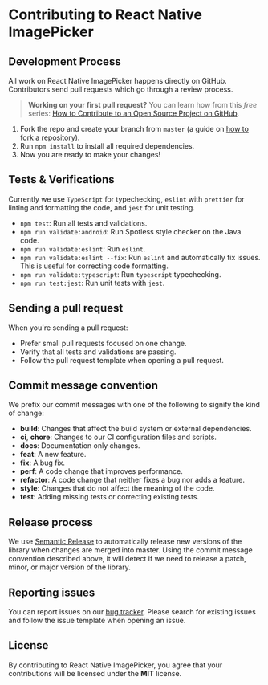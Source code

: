 # Contributing to React Native ImagePicker

## Development Process
All work on React Native ImagePicker happens directly on GitHub. Contributors send pull requests which go through a review process.

> **Working on your first pull request?** You can learn how from this *free* series: [How to Contribute to an Open Source Project on GitHub](https://egghead.io/series/how-to-contribute-to-an-open-source-project-on-github).

1. Fork the repo and create your branch from `master` (a guide on [how to fork a repository](https://help.github.com/articles/fork-a-repo/)).
2. Run `npm install` to install all required dependencies.
3. Now you are ready to make your changes!

## Tests & Verifications
Currently we use `TypeScript` for typechecking, `eslint` with `prettier` for linting and formatting the code, and `jest` for unit testing. 

* `npm test`: Run all tests and validations.
* `npm run validate:android`: Run Spotless style checker on the Java code.
* `npm run validate:eslint`: Run `eslint`.
* `npm run validate:eslint --fix`: Run `eslint` and automatically fix issues. This is useful for correcting code formatting.
* `npm run validate:typescript`: Run `typescript` typechecking.
* `npm run test:jest`: Run unit tests with `jest`.

## Sending a pull request
When you're sending a pull request:

* Prefer small pull requests focused on one change.
* Verify that all tests and validations are passing.
* Follow the pull request template when opening a pull request.

## Commit message convention
We prefix our commit messages with one of the following to signify the kind of change:

* **build**: Changes that affect the build system or external dependencies.
* **ci**, **chore**: Changes to our CI configuration files and scripts.
* **docs**: Documentation only changes.
* **feat**: A new feature.
* **fix**: A bug fix.
* **perf**: A code change that improves performance.
* **refactor**: A code change that neither fixes a bug nor adds a feature.
* **style**: Changes that do not affect the meaning of the code.
* **test**: Adding missing tests or correcting existing tests.

## Release process
We use [Semantic Release](http://semantic-release.org) to automatically release new versions of the library when changes are merged into master. Using the commit message convention described above, it will detect if we need to release a patch, minor, or major version of the library.

## Reporting issues
You can report issues on our [bug tracker](https://github.com/vovkasm/react-native-image-picker/issues). Please search for existing issues and follow the issue template when opening an issue.

## License
By contributing to React Native ImagePicker, you agree that your contributions will be licensed under the **MIT** license.